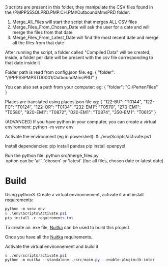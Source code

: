 3 scripts are present in this folder, they manipulate the CSV files found in the \\PMPPSSSQLPRD.PMP.CH.PMI\OutboundMmsPRD folder:

1. Merge_All_Files will start the script that merges ALL CSV files
2. Merge_Files_From_Chosen_Date will ask the user for a date and will merge the files from that date
3. Merge_Files_From_Latest_Date will find the most recent date and merge all the files from that date

After running the script, a folder called "Compiled Data" will be created, inside, a folder per date will be present
with the csv file corresponding to that date inside it

Folder path is read from config.json file:
eg:
{
"folder": "//PPPSSPMPSTD0001/OutboundMmsPRD"
}

You can also set a path from your computer:
eg:
{
"folder": "C:/PertenFiles"
}

Places are translated using places.json file
eg:
{
"122-BU": "T0144",
"122-FC": "T0124",
"122-OR": "T0134",
"232-EM1": "T0570",
"270-EM1": "T0580",
"920-EM1": "T0872",
"020-EM1": "T0874",
"350-EM1": "T0615"
}

(ADVANCED)
If you have python in your computer, you can create a virtual environment:
python -m venv env

Activate the environment (eg in powershell):
& ./env/Scripts/activate.ps1

Install dependencies:
pip install pandas
pip install openpyxl

Run the python file:
python src/merge_files.py <option> option can be 'all', 'chosen' or 'latest' (for: all files, chosen date or latest date)

# Build

Using python3. Create a virtual environnement, activate it and install requirements:

```powershell
python -m venv env
& .\env\Scripts\Activate.ps1
pip install -r requirements.txt
```

To create an .exe file, [Nuitka](https://github.com/Nuitka/Nuitka) can be used to build this project.

Once you have all the [Nuitka](https://github.com/Nuitka/Nuitka) requirements.

Activate the virtual environnement and build it

```powershell
& ./env/scripts/activate.ps1
python -m nuitka --standalone ./src/main.py --enable-plugin=tk-inter
```
